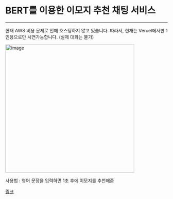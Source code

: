 # BERT를 이용한 이모지 추천 채팅 서비스

---

현재 AWS 비용 문제로 인해 호스팅하지 않고 있습니다.
따라서, 현재는 Vercel에서만 1인용으로만 시연가능합니다. (실제 대화는 불가)

<img width="400" alt="image" src="https://github.com/forwarder1121/KuTichu/assets/66872094/4f7c712b-2718-4249-ab3e-a16c41bd7359">

사용법 : 영어 문장을 입력하면 1초 후에 이모지를 추천해줌

[링크](https://sentimentanalysis-forwarder1121s-projects.vercel.app/)
